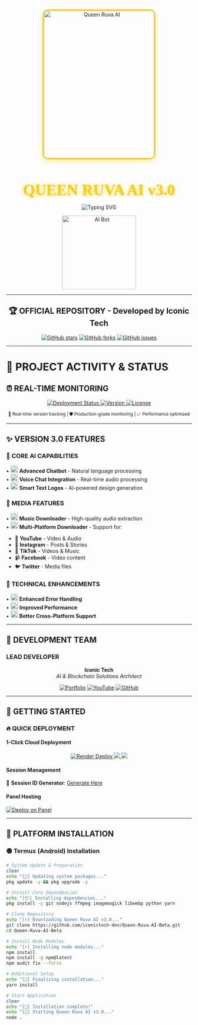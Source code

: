 <p align="center">
  <img src="https://files.catbox.moe/71rzif.jpg" alt="Queen Ruva AI" width="300" height="400" style="border: 3px solid #ffcc00; border-radius: 15px; box-shadow: 0 5px 15px rgba(255,204,0,0.4);"/>
</p>

<h1 align="center" style="font-family: 'Audiowide', cursive; font-size: 3em; color: #ffcc00; text-shadow: 0 0 10px rgba(255,204,0,0.7); margin-bottom: 10px;">QUEEN RUVA AI v3.0</h1>

<p align="center">
  <img src="https://readme-typing-svg.demolab.com?font=Audiowide&size=26&duration=4000&pause=1000&color=FFCC00&background=00000000&center=true&width=435&lines=Advanced+AI+Assistant;Multi+Platform+Support;Version+3.0+Stable;Powered+by+Iconic+Tech" alt="Typing SVG" />
</p>

<p align="center">
  <img src="https://media.giphy.com/media/v1.Y2lkPTc5MGI3NjExZXl1eWJ5bW5xY2Z0eGJ6NnRlZzZ0Z3BqZzV6eWZ6eSZlcD12MV9pbnRlcm5hbF9naWZfYnlfaWQmY3Q9Zw/l0HU7Kn6F8YX6U5C0/giphy.gif" width="200" alt="AI Bot">
</p>

---

<div align="center">

## 🏆 **OFFICIAL REPOSITORY** - **Developed by Iconic Tech**

[![GitHub stars](https://img.shields.io/github/stars/iconictech-dev/Queen-Ruva-AI-Beta?style=for-the-badge&logo=github&color=ffcc00&label=STARS)](https://github.com/iconictech-dev/Queen-Ruva-AI-Beta/stargazers)
[![GitHub forks](https://img.shields.io/github/forks/iconictech-dev/Queen-Ruva-AI-Beta?style=for-the-badge&logo=github&color=ffcc00&label=FORKS)](https://github.com/iconictech-dev/Queen-Ruva-AI-Beta/network)
[![GitHub issues](https://img.shields.io/github/issues/iconictech-dev/Queen-Ruva-AI-Beta?style=for-the-badge&logo=github&color=ffcc00&label=ISSUES)](https://github.com/iconictech-dev/Queen-Ruva-AI-Beta/issues)

</div>

---

# 🚀 **PROJECT ACTIVITY & STATUS**

## ⏰ REAL-TIME MONITORING
<p align="center">
  <a href="https://github.com/iconictech-dev/Queen-Ruva-AI-Beta/commits/main">
    <img src="https://img.shields.io/github/last-commit/iconictech-dev/Queen-Ruva-AI-Beta?style=for-the-badge&logo=vercel&logoColor=white&color=5865F2&label=LAST%20UPDATE&labelColor=121217&cacheSeconds=3600" alt="Deployment Status">
  </a>
  <a href="https://github.com/iconictech-dev/Queen-Ruva-AI-Beta/releases">
    <img src="https://img.shields.io/github/v/release/iconictech-dev/Queen-Ruva-AI-Beta?style=for-the-badge&logo=github&color=00ff88&label=VERSION&labelColor=121217" alt="Version">
  </a>
  <a href="https://github.com/iconictech-dev/Queen-Ruva-AI-Beta/blob/main/LICENSE">
    <img src="https://img.shields.io/badge/LICENSE-MIT-ffcc00?style=for-the-badge&logo=opensourceinitiative&logoColor=white" alt="License">
  </a>
</p>

<div align="center">
  <sup>🔄 Real-time version tracking | 🛡️ Production-grade monitoring | 📈 Performance optimized</sup>
</div>

---

## ✨ **VERSION 3.0 FEATURES**

### 🤖 **CORE AI CAPABILITIES**
• <img src="https://media.giphy.com/media/v1.Y2lkPTc5MGI3NjExZXl1eWJ5bW5xY2Z0eGJ6NnRlZzZ0Z3BqZzV6eWZ6eSZlcD12MV9pbnRlcm5hbF9naWZfYnlfaWQmY3Q9Zw/l0HU7Kn6F8YX6U5C0/giphy.gif" width="20"> **Advanced Chatbot** - Natural language processing  
• <img src="https://media.giphy.com/media/v1.Y2lkPTc5MGI3NjExZXl1eWJ5bW5xY2Z0eGJ6NnRlZzZ0Z3BqZzV6eWZ6eSZlecD12MV9pbnRlcm5hbF9naWZfYnlfaWQmY3Q9Zw/l0HU7Kn6F8YX6U5C0/giphy.gif" width="20"> **Voice Chat Integration** - Real-time audio processing  
• <img src="https://media.giphy.com/media/v1.Y2lkPTc5MGI3NjExZXl1eWJ5bW5xY2Z0eGJ6NnRlZzZ0Z3BqZzV6eWZ6eSZlcD12MV9pbnRlcm5hbF9naWZfYnlfaWQmY3Q9Zw/l0HU7Kn6F8YX6U5C0/giphy.gif" width="20"> **Smart Text Logos** - AI-powered design generation  

### 🎵 **MEDIA FEATURES**
• <img src="https://media.giphy.com/media/v1.Y2lkPTc5MGI3NjExZXl1eWJ5bW5xY2Z0eGJ6NnRlZzZ0Z3BqZzV6eWZ6eSZlcD12MV9pbnRlcm5hbF9naWZfYnlfaWQmY3Q9Zw/l0HU7Kn6F8YX6U5C0/giphy.gif" width="20"> **Music Downloader** - High-quality audio extraction  
• <img src="https://media.giphy.com/media/v1.Y2lkPTc5MGI3NjExZXl1eWJ5bW5xY2Z0eGJ6NnRlZzZ0Z3BqZzV6eWZ6eSZlcD12MV9pbnRlcm5hbF9naWZfYnlfaWQmY3Q9Zw/l0HU7Kn6F8YX6U5C0/giphy.gif" width="20"> **Multi-Platform Downloader** - Support for:  
  - 🎥 **YouTube** - Video & Audio  
  - 📸 **Instagram** - Posts & Stories  
  - 🎵 **TikTok** - Videos & Music  
  - 📹 **Facebook** - Video content  
  - 🐦 **Twitter** - Media files  

### 🔧 **TECHNICAL ENHANCEMENTS**
• <img src="https://media.giphy.com/media/v1.Y2lkPTc5MGI3NjExZXl1eWJ5bW5xY2Z0eGJ6NnRlZzZ0Z3BqZzV6eWZ6eSZlcD12MV9pbnRlcm5hbF9naWZfYnlfaWQmY3Q9Zw/l0HU7Kn6F8YX6U5C0/giphy.gif" width="20"> **Enhanced Error Handling**  
• <img src="https://media.giphy.com/media/v1.Y2lkPTc5MGI3NjExZXl1eWJ5bW5xY2Z0eGJ6NnRlZzZ0Z3BqZzV6eWZ6eSZlcD12MV9pbnRlcm5hbF9naWZfYnlfaWQmY3Q9Zw/l0HU7Kn6F8YX6U5C0/giphy.gif" width="20"> **Improved Performance**  
• <img src="https://media.giphy.com/media/v1.Y2lkPTc5MGI3NjExZXl1eWJ5bW5xY2Z0eGJ6NnRlZzZ0Z3BqZzV6eWZ6eSZlcD12MV9pbnRlcm5hbF9naWZfYnlfaWQmY3Q9Zw/l0HU7Kn6F8YX6U5C0/giphy.gif" width="20"> **Better Cross-Platform Support**  

---

## 👑 **DEVELOPMENT TEAM**

### **LEAD DEVELOPER**
<div align="center">
  
**Iconic Tech**  
*AI & Blockchain Solutions Architect*

[![Portfolio](https://img.shields.io/badge/🌐_PORTFOLIO-000000?style=for-the-badge&logo=google-chrome&logoColor=white)](https://iconictech.dev)
[![YouTube](https://img.shields.io/badge/📺_YOUTUBE-FF0000?style=for-the-badge&logo=youtube&logoColor=white)](https://youtube.com/@iconictechofficial)
[![GitHub](https://img.shields.io/badge/💻_GITHUB-181717?style=for-the-badge&logo=github&logoColor=white)](https://github.com/iconictech-dev)

</div>

---

## 🎯 **GETTING STARTED**

### 🔥 **QUICK DEPLOYMENT**

#### **1-Click Cloud Deployment**
<div align="center">
  <a href="https://render.com/deploy">
    <img src="https://img.shields.io/badge/🚀_RENDER_DEPLOY-46E3B7?style=for-the-badge&logo=render&logoColor=white&labelColor=121217" alt="Render Deploy">
  </a>
  <a href="https://dashboard.katabump.com/auth/login#0d9140">
    <img src="https://img.shields.io/badge/⚡_KATAPUMB_DEPLOY-FF6B00?style=for-the-badge&labelColor=121217">
  </a>
  <a href="https://heroku.com/deploy">
    <img src="https://img.shields.io/badge/🐬_HEROKU_DEPLOY-430098?style=for-the-badge&logo=heroku&logoColor=white&labelColor=121217">
  </a>
</div>

#### **Session Management**
🔗 **Session ID Generator**: [Generate Here](https://queen-ruva-ai-3d-session-id.onrender.com/)

#### **Panel Hosting**
[![Deploy on Panel](https://img.shields.io/badge/🖥️_BOT_HOSTING_PANEL-7289DA?style=for-the-badge&logo=discord&logoColor=white&labelColor=121217)](https://bot-hosting.net/?aff=1274828280750407803)

---

## 📱 **PLATFORM INSTALLATION**

### **🟢 Termux (Android) Installation**
```bash
# System Update & Preparation
clear
echo "[🔄] Updating system packages..."
pkg update -y && pkg upgrade -y

# Install Core Dependencies
echo "[📦] Installing dependencies..."
pkg install -y git nodejs ffmpeg imagemagick libwebp python yarn

# Clone Repository
echo "[⬇️] Downloading Queen Ruva AI v3.0..."
git clone https://github.com/iconictech-dev/Queen-Ruva-AI-Beta.git
cd Queen-Ruva-AI-Beta

# Install Node Modules
echo "[⚡] Installing node modules..."
npm install
npm install -g npm@latest
npm audit fix --force

# Additional Setup
echo "[🔧] Finalizing installation..."
yarn install

# Start Application
clear
echo "[🎉] Installation complete!"
echo "[🚀] Starting Queen Ruva AI v3.0..."
node .